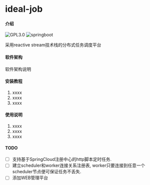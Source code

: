 # ideal-job

#### 介绍

![GPL3.0](https://img.shields.io/badge/license-GPL%203.0-blue.svg?longCache=true&style=flat-square)
![springboot](https://img.shields.io/badge/springboot-2.3.3-yellow.svg?style=flat-square)

采用reactive stream技术栈的分布式任务调度平台

#### 软件架构
软件架构说明


#### 安装教程

1.  xxxx
2.  xxxx
3.  xxxx

#### 使用说明

1.  xxxx
2.  xxxx
3.  xxxx

#### TODO

- [ ] 支持基于SpringCloud注册中心的http脚本定时任务.
- [ ] 建立scheduler和worker连接关系注册表, worker只要连接到任意一个scheduler节点便可保证任务不丢失.
- [ ] 添加WEB管理平台